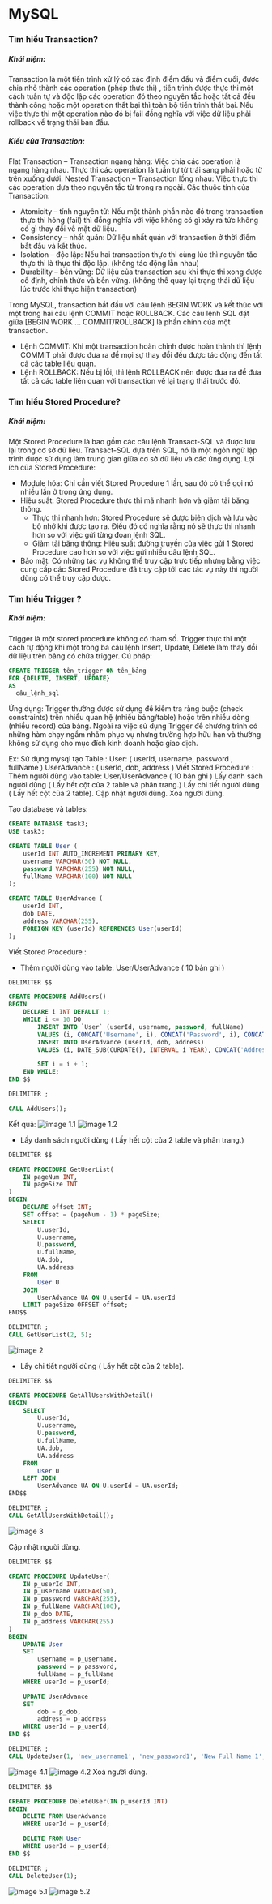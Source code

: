 # MySQL

### Tìm hiểu Transaction?

##### Khái niệm:

Transaction là một tiến trình xử lý có xác định điểm đầu và điểm cuối, được chia nhỏ thành các operation (phép thực thi) , tiến trình được thực thi một cách tuần tự và độc lập các operation đó theo nguyên tắc hoặc tất cả đều thành công hoặc một operation thất bại thì toàn bộ tiến trình thất bại. Nếu việc thực thi một operation nào đó bị fail đồng nghĩa với việc dữ liệu phải rollback về trạng thái ban đầu.

##### Kiểu của Transaction:

Flat Transaction – Transaction ngang hàng:
Việc chia các operation là ngang hàng nhau. Thực thi các operation là tuần tự từ trái sang phải hoặc từ trên xuống dưới.
Nested Transaction – Transaction lồng nhau:
Việc thực thi các operation dựa theo nguyên tắc từ trong ra ngoài.
Các thuộc tính của Transaction:

- Atomicity – tính nguyên tử: Nếu một thành phần nào đó trong transaction thực thi hỏng (fail) thì đồng nghĩa với việc không có gì xảy ra tức không có gì thay đổi về mặt dữ liệu.
- Consistency – nhất quán: Dữ liệu nhất quán với transaction ở thời điểm bắt đầu và kết thúc.
- Isolation – độc lập: Nếu hai transaction thực thi cùng lúc thì nguyên tắc thực thi là thực thi độc lập. (không tác động lẫn nhau)
- Durability – bền vững: Dữ liệu của transaction sau khi thực thi xong được cố định, chính thức và bền vững. (không thể quay lại trạng thái dữ liệu lúc trước khi thực hiện transaction)

Trong MySQL, transaction bắt đầu với câu lệnh BEGIN WORK và kết thúc với một trong hai câu lệnh COMMIT hoặc ROLLBACK. Các câu lệnh SQL đặt giữa [BEGIN WORK … COMMIT/ROLLBACK] là phần chính của một transaction.

- Lệnh COMMIT: Khi một transaction hoàn chỉnh được hoàn thành thì lệnh COMMIT phải được đưa ra để mọi sự thay đổi đều được tác động đến tất cả các table liêu quan.
- Lệnh ROLLBACK: Nếu bị lỗi, thì lệnh ROLLBACK nên được đưa ra để đưa tất cả các table liên quan với transaction về lại trạng thái trước đó.

### Tìm hiểu Stored Procedure?

##### Khái niệm:

Một Stored Procedure là bao gồm các câu lệnh Transact-SQL và được lưu lại trong cơ sở dữ liệu. Transact-SQL dựa trên SQL, nó là một ngôn ngữ lập trình được sử dụng làm trung gian giữa cơ sở dữ liệu và các ứng dụng.
Lợi ích của Stored Procedure:

- Module hóa: Chỉ cần viết Stored Procedure 1 lần, sau đó có thể gọi nó nhiều lần ở trong ứng dụng.
- Hiệu suất: Stored Procedure thực thi mã nhanh hơn và giảm tải băng thông.
  - Thực thi nhanh hơn: Stored Procedure sẽ được biên dịch và lưu vào bộ nhớ khi được tạo ra. Điều đó có nghĩa rằng nó sẽ thực thi nhanh hơn so với việc gửi từng đoạn lệnh SQL.
  - Giảm tải băng thông: Hiệu suất đường truyền của việc gửi 1 Stored Procedure cao hơn so với việc gửi nhiều câu lệnh SQL.
- Bảo mật: Có những tác vụ không thể truy cập trực tiếp nhưng bằng việc cung cấp các Stored Procedure đã truy cập tới các tác vụ này thì người dùng có thể truy cập được.

### Tìm hiểu Trigger ?

##### Khái niệm:

Trigger là một stored procedure không có tham số. Trigger thực thi một cách tự động khi một trong ba câu lệnh Insert, Update, Delete làm thay đổi dữ liệu trên bảng có chứa trigger.
Cú pháp:

```sql
CREATE TRIGGER tên_trigger ON tên_bảng
FOR {DELETE, INSERT, UPDATE}
AS
  câu_lệnh_sql
```

Ứng dụng:
Trigger thường được sử dụng để kiểm tra ràng buộc (check constraints) trên nhiều quan hệ (nhiều bảng/table) hoặc trên nhiều dòng (nhiều record) của bảng. Ngoài ra việc sử dụng Trigger để chương trình có những hàm chạy ngầm nhằm phục vụ nhưng trường hợp hữu hạn và thường không sử dụng cho mục đích kinh doanh hoặc giao dịch.

Ex:
Sử dụng mysql tạo Table :
User: ( userId, username, password , fullName )
UserAdvance : ( userId, dob, address )
Viết Stored Procedure :
Thêm người dùng vào table: User/UserAdvance ( 10 bản ghi )
Lấy danh sách người dùng ( Lấy hết cột của 2 table và phân trang.)
Lấy chi tiết người dùng ( Lấy hết cột của 2 table).
Cập nhật người dùng.
Xoá người dùng.

Tạo database và tables:

```sql
CREATE DATABASE task3;
USE task3;

CREATE TABLE User (
    userId INT AUTO_INCREMENT PRIMARY KEY,
    username VARCHAR(50) NOT NULL,
    password VARCHAR(255) NOT NULL,
    fullName VARCHAR(100) NOT NULL
);

CREATE TABLE UserAdvance (
    userId INT,
    dob DATE,
    address VARCHAR(255),
    FOREIGN KEY (userId) REFERENCES User(userId)
);
```

Viết Stored Procedure :

- Thêm người dùng vào table: User/UserAdvance ( 10 bản ghi )

```sql
DELIMITER $$

CREATE PROCEDURE AddUsers()
BEGIN
    DECLARE i INT DEFAULT 1;
    WHILE i <= 10 DO
        INSERT INTO `User` (userId, username, password, fullName)
        VALUES (i, CONCAT('Username', i), CONCAT('Password', i), CONCAT('Full Name ', i));
        INSERT INTO UserAdvance (userId, dob, address)
        VALUES (i, DATE_SUB(CURDATE(), INTERVAL i YEAR), CONCAT('Address ', i));

        SET i = i + 1;
    END WHILE;
END $$

DELIMITER ;

CALL AddUsers();
```

Kết quả:
![image 1.1](/images/1.1.png)
![image 1.2](/images/1.2.png)

- Lấy danh sách người dùng ( Lấy hết cột của 2 table và phân trang.)

```sql
DELIMITER $$

CREATE PROCEDURE GetUserList(
    IN pageNum INT,
    IN pageSize INT
)
BEGIN
    DECLARE offset INT;
    SET offset = (pageNum - 1) * pageSize;
    SELECT
        U.userId,
        U.username,
        U.password,
        U.fullName,
        UA.dob,
        UA.address
    FROM
        User U
    JOIN
        UserAdvance UA ON U.userId = UA.userId
    LIMIT pageSize OFFSET offset;
END$$

DELIMITER ;
CALL GetUserList(2, 5);
```

![image 2](/images/2.png)

- Lấy chi tiết người dùng ( Lấy hết cột của 2 table).

```sql
DELIMITER $$

CREATE PROCEDURE GetAllUsersWithDetail()
BEGIN
    SELECT
        U.userId,
        U.username,
        U.password,
        U.fullName,
        UA.dob,
        UA.address
    FROM
        User U
    LEFT JOIN
        UserAdvance UA ON U.userId = UA.userId;
END$$

DELIMITER ;
CALL GetAllUsersWithDetail();
```

![image 3](/images/3.png)

Cập nhật người dùng.

```sql
DELIMITER $$

CREATE PROCEDURE UpdateUser(
    IN p_userId INT,
    IN p_username VARCHAR(50),
    IN p_password VARCHAR(255),
    IN p_fullName VARCHAR(100),
    IN p_dob DATE,
    IN p_address VARCHAR(255)
)
BEGIN
    UPDATE User
    SET
        username = p_username,
        password = p_password,
        fullName = p_fullName
    WHERE userId = p_userId;

    UPDATE UserAdvance
    SET
        dob = p_dob,
        address = p_address
    WHERE userId = p_userId;
END $$

DELIMITER ;
CALL UpdateUser(1, 'new_username1', 'new_password1', 'New Full Name 1', '2000-01-01', 'New Address 1');
```

![image 4.1](/images/4.1.png)
![image 4.2](/images/4.2.png)
Xoá người dùng.

```sql
DELIMITER $$

CREATE PROCEDURE DeleteUser(IN p_userId INT)
BEGIN
    DELETE FROM UserAdvance
    WHERE userId = p_userId;

    DELETE FROM User
    WHERE userId = p_userId;
END $$

DELIMITER ;
CALL DeleteUser(1);
```

![image 5.1](/images/5.1.png)
![image 5.2](/images/5.2.png)

